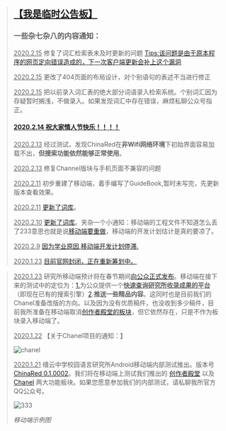 > ## [【我是临时公告板】]()
>
> ### 一些杂七杂八的内容通知：
>
> <u>2020.2.15</u> 修复了词汇检索表未及时更新的问题 [Tips:该问题是由于原本程序的网页定向错误造成的，下一次客户端更新会补上这个漏洞]()
>
> <u>2020.2.15</u> 更改了404页面的布局设计，对个别语句的表述不当进行修正
>
> <u>2020.2.15</u> 把以前录入词汇表的绝大部分词语录入检索系统。个别词汇因为存疑暂时搁浅，不做录入。如果发现词汇中存在错误，麻烦私聊公众号指正。
>
> #### [<u>2020.2.14</u>  祝大家情人节快乐！！！！]()
>
> <u>2020.2.13</u> 经过测试，发现ChinaRed在**非Wifi网络环境**下初始界面容易加载不出，**但搜索功能依然能够正常使用**。
>
> <u>2020.2.13</u> 修复Channel版块与手机页面不兼容的问题
>
> <u>2020.2.11</u> 初步重建了移动端，着手编写了GuideBook,暂时未写完，先更新版本查看效果。
>
> <u>2020.2.11</u> [更新了词库]()。
>
> <u>2020.2.10</u> [更新了词库]()。夹杂一个小通知：移动端的工程文件不知道怎么丢了233意思也就是说[移动端要重做]()，移动端的开发计划估计是真的要凉了。
>
> <u>2020.2.9</u> [因为学业原因,移动端开发计划停滞.]()
>
> <u>2020.1.23</u> [目前官网封闭，正在重新筹划中。]()

> <u>2020.1.23</u> 研究所移动端预计将在春节期间[向公众正式发布]()。移动端在接下来的测试中的定位为：[1.]()为公众提供一个<u>**快速查询研究所收录成果的平台**</u>（即现在已有的搜索引擎）[2]().**推送一些精品内容**。这同时也是目前我们的Chanel准备改版的方向。以及因为没有优质稿件，也没收到多少稿件，目前我所准备在移动端取消[创作者殿堂的板块]()，但它依然存在，只是不作为板块录入移动端了。
>
> <u>2020.1.22</u> 【关于Chanel项目的通知：】
>
> ![chanel](https://jzlanguageresearchinstitute.github.io/JZLanguageReIn/Base/pic/chanel.png)
>
> <u>2020.1.21</u> 缙云中学校园语言研究所Android移动端内部测试推出。版本号[ChinaRed 0.1.0002]()。我们将在移动端上测试我们推出的 [创作者殿堂]() 以及 [Chanel](l) 两大功能板块。如果您愿意参加我们的内部测试，请私聊我所官方QQ公众号。
>
> ![333](https://jzlanguageresearchinstitute.github.io/JZLanguageReIn/Base/pic/anzhuo.jpg)
>
> *移动端示例图*

## 